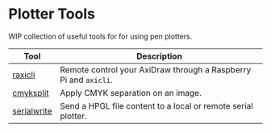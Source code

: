 # Plotter Tools

WIP collection of useful tools for for using pen plotters.

| Tool | Description |
| --- | --- |
| [raxicli](https://github.com/abey79/plottertools/tree/main/raxicli) | Remote control your AxiDraw through a Raspberry Pi and `axicli`. |
| [cmyksplit](https://github.com/abey79/plottertools/tree/main/cmyksplit) | Apply CMYK separation on an image. |
| [serialwrite](https://github.com/abey79/plottertools/tree/main/serialwrite) | Send a HPGL file content to a local or remote serial plotter. |

